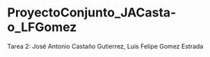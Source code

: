 # ProyectoConjunto_JACasta-o_LFGomez
Tarea 2: José Antonio Castaño Gutierrez, Luis Felipe Gomez Estrada

